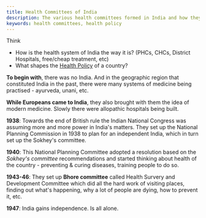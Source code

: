 ```yaml
---
title: Health Committees of India
description: The various health committees formed in India and how they have shaped the health policy of India
keywords: health committees, health policy
---
```

Think
* How is the health system of India the way it is? (PHCs, CHCs, District Hospitals, free/cheap treatment, etc)
* What shapes the [Health Policy](/publichealth/) of a country?

**To begin with**, there was no India. And in the geographic region that constituted India in the past, there were many systems of medicine being practised - ayurveda, unani, etc.

**While Europeans came to India**, they also brought with them the idea of modern medicine. Slowly there were allopathic hospitals being built.

**1938**: Towards the end of British rule the Indian National Congress was assuming more and more power in India's matters. They set up the National Planning Commission in 1938 to plan for an independent India, which in turn set up the Sokhey's committee.

**1940**: This National Planning Committee adopted a resolution based on the *Sokhey's committee* recommendations and started thinking about health of the country - preventing & curing diseases, training people to do so.

**1943-46**: They set up **Bhore committee** called Health Survery and Development Committee which did all the hard work of visiting places, finding out what's happening, why a lot of people are dying, how to prevent it, etc.

**1947**: India gains independence. Is all alone.